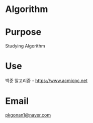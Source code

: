 # Algorithm

# Purpose
Studying Algorithm

# Use
백준 알고리즘 - https://www.acmicpc.net

# Email
pkgonan1@naver.com